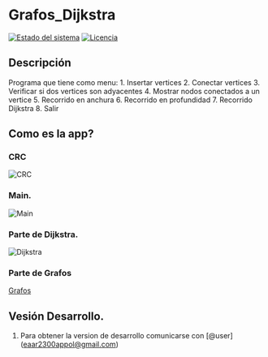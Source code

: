 # Grafos_Dijkstra

[![Estado del sistema](https://img.shields.io/badge/Estado-en%20desarrollo-yellow)](https://github.com/edisonara/Grafos_Dijkstra.git)
[![Licencia](https://img.shields.io/github/license/tuusuario/tuproyecto)](https://github.com/edisonara/Grafos_Dijkstra/blob/main/LICENSE)

## Descripción
Programa que tiene como menu:
    1. Insertar vertices
    2. Conectar vertices
    3. Verificar si dos vertices son adyacentes
    4. Mostrar nodos conectados a un vertice
    5. Recorrido en anchura
    6. Recorrido en profundidad
    7. Recorrido Dijkstra
    8. Salir


## Como es la app?
### CRC
![CRC](https://user-images.githubusercontent.com/97000882/223334263-ba590f96-c52e-4db5-be46-43ad464c06e6.png)

### Main.
![Main](https://user-images.githubusercontent.com/97000882/223334287-3a498b5f-cb8f-4783-9032-34fe36f96823.png)
 
 ### Parte de Dijkstra.
![Dijkstra](https://user-images.githubusercontent.com/97000882/223334301-44d088a1-28fe-40f3-9686-32cdc7bf83f0.png)
### Parte de Grafos
[Grafos](https://docs.google.com/spreadsheets/d/e/2PACX-1vT-iKYQNOKV5vE6dCaatBkCB8U7npsZRDVtiaJuCE4o8xag1-O6UECsTFbiK6ROSpa0S-lX5bZ6ckg1/pubhtml?gid=0&single=true)

## Vesión Desarrollo. 
1. Para obtener la version de desarrollo comunicarse con [@user] (eaar2300appol@gmail.com)
